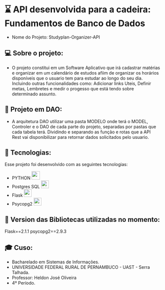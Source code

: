 # ⌛ API desenvolvida para a cadeira: Fundamentos de Banco de Dados

- Nome do Projeto: Studyplan-Organizer-API

## 💻 Sobre o projeto:
- O projeto constitui em um Software Aplicativo que irá cadastrar matérias e organizar em um calendário de estudos afiim de organizar os horários disponíveis que o usuario tem para estudar ao longo do seu dia. Incluindo outras funcionalidades como: Adicionar links Uteis, Definir metas, Lembretes e medir o progesso que está tendo sobre determinado assunto.

## 💭 Projeto em DAO:
 - A arquitetura DAO utilizar uma pasta MODELO onde terá o MODEL, Controler e o DAO de cada parte do projeto, separadas por pastas que cada tabela terá.
 Dividindo e separando as função e rotas que a API Rest vai disponibilizar para retornar dados solicitados pelo usuario.

## 🚀 Tecnologias:
Esse projeto foi desenvolvido com as seguintes tecnologias:
 - PYTHON <img src="https://user-images.githubusercontent.com/55465916/166395642-0444a019-c2cd-4a76-b7d6-0cbb941bad85.png" width="27px">
 - Postgres SQL <img src="https://img.icons8.com/color/344/postgreesql.png" width="25px">
 - Flask <img src="https://img.icons8.com/ios-filled/344/flask.png" width="25px">
 - Psycopg2 <img src="https://img.icons8.com/color-glass/344/stackoverflow.png" width="25px">

## 🎯 Version das Bibliotecas utilizadas no momento:
Flask==2.1.1
psycopg2==2.9.3

## 🎓 Cuso:
 - Bacharelado em Sistemas de Informações.
 - UNIVERSIDADE FEDERAL RURAL DE PERNAMBUCO - UAST - Serra Talhada.
 - Professor: Heldon José Oliveira
 - 4º Período.
